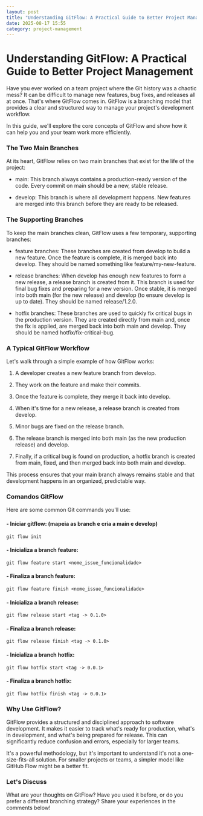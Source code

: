 ```yaml
---
layout: post
title: "Understanding GitFlow: A Practical Guide to Better Project Management"
date: 2025-08-17 15:55
category: project-management
---
```


# Understanding GitFlow: A Practical Guide to Better Project Management
Have you ever worked on a team project where the Git history was a chaotic mess? It can be difficult to manage new features, bug fixes, and releases all at once. That's where GitFlow comes in. GitFlow is a branching model that provides a clear and structured way to manage your project's development workflow.

In this guide, we'll explore the core concepts of GitFlow and show how it can help you and your team work more efficiently.

### The Two Main Branches  
At its heart, GitFlow relies on two main branches that exist for the life of the project:

- main: This branch always contains a production-ready version of the code. Every commit on main should be a new, stable release.

- develop: This branch is where all development happens. New features are merged into this branch before they are ready to be released.

### The Supporting Branches
To keep the main branches clean, GitFlow uses a few temporary, supporting branches:

- feature branches: These branches are created from develop to build a new feature. Once the feature is complete, it is merged back into develop. They should be named something like feature/my-new-feature.

- release branches: When develop has enough new features to form a new release, a release branch is created from it. This branch is used for final bug fixes and preparing for a new version. Once stable, it is merged into both main (for the new release) and develop (to ensure develop is up to date). They should be named release/1.2.0.

- hotfix branches: These branches are used to quickly fix critical bugs in the production version. They are created directly from main and, once the fix is applied, are merged back into both main and develop. They should be named hotfix/fix-critical-bug.

### A Typical GitFlow Workflow
Let's walk through a simple example of how GitFlow works:

1. A developer creates a new feature branch from develop.

2. They work on the feature and make their commits.

3. Once the feature is complete, they merge it back into develop.

4. When it's time for a new release, a release branch is created from develop.

5. Minor bugs are fixed on the release branch.

6. The release branch is merged into both main (as the new production release) and develop.

7. Finally, if a critical bug is found on production, a hotfix branch is created from main, fixed, and then merged back into both main and develop.

This process ensures that your main branch always remains stable and that development happens in an organized, predictable way.

### Comandos GitFlow
Here are some common Git commands you'll use:

#### - Iniciar gitflow: (mapeia as branch e cria a main e develop)
    git flow init
#### - Inicializa a branch feature:
    git flow feature start <nome_issue_funcionalidade>
#### - Finaliza a branch feature:
    git flow feature finish <nome_issue_funcionalidade>
#### - Inicializa a branch release:
    git flow release start <tag -> 0.1.0>
#### - Finaliza a branch release:
    git flow release finish <tag -> 0.1.0>
#### - Inicializa a branch hotfix:
    git flow hotfix start <tag -> 0.0.1>
#### - Finaliza a branch hotfix:
    git flow hotfix finish <tag -> 0.0.1>

### Why Use GitFlow?  
GitFlow provides a structured and disciplined approach to software development. It makes it easier to track what's ready for production, what's in development, and what's being prepared for release. This can significantly reduce confusion and errors, especially for larger teams.

It's a powerful methodology, but it's important to understand it's not a one-size-fits-all solution. For smaller projects or teams, a simpler model like GitHub Flow might be a better fit.

### Let's Discuss  
What are your thoughts on GitFlow? Have you used it before, or do you prefer a different branching strategy? Share your experiences in the comments below!
